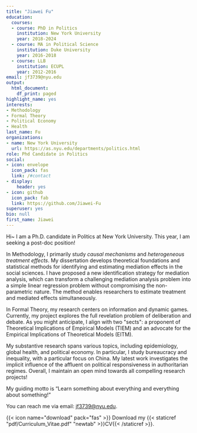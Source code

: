 ```yaml
---
title: "Jiawei Fu"
education:
  courses:
  - course: PhD in Politics
    institution: New York University
    year: 2018-2024
  - course: MA in Political Science
    institution: Duke University
    year: 2016-2018
  - course: LLB
    institution: ECUPL
    year: 2012-2016
email: jf3739@nyu.edu
output:
  html_document:
    df_print: paged
highlight_name: yes
interests:
- Methodology
- Formal Theory
- Political Economy
- Health
last_name: Fu
organizations:
- name: New York University
  url: https://as.nyu.edu/departments/politics.html
role: Phd Candidate in Politics
social:
- icon: envelope
  icon_pack: fas
  link: /#contact
- display:
    header: yes
- icon: github
  icon_pack: fab
  link: https://github.com/Jiawei-Fu
superuser: yes
bio: null
first_name: Jiawei
---
```


Hi~ I am a Ph.D. candidate in Politics at New York University. This year, I am seeking a post-doc position!

In Methodology, I primarily study *causal mechanisms* and *heterogeneous treatment effects*. My dissertation develops theoretical foundations and statistical methods for identifying and estimating mediation effects in the social sciences. I have proposed a new identification strategy for mediation analysis, which can transform a challenging mediation analysis problem into a simple linear regression problem without compromising the non-parametric nature. The method enables researchers to estimate treatment and mediated effects simultaneously. 

In Formal Theory, my research centers on information and dynamic games. Currently, my project explores the full revelation problem of deliberation and debate. As you might anticipate, I align with two "sects": a proponent of Theoretical Implications of Empirical Models (TIEM) and an advocate for the Empirical Implications of Theoretical Models (EITM).

My substantive research spans various topics, including epidemiology, global health, and political economy. In particular, I study bureaucracy and inequality, with a particular focus on China. My latest work investigates the implicit influence of the affluent on political responsiveness in authoritarian regimes. Overall, I maintain an open mind towards all compelling research projects! 

My guiding motto is “Learn something about everything and everything about something!” 

You can reach me via email: [jf3739@nyu.edu](mailto:jf3739@nyu.edu).

{{< icon name="download" pack="fas" >}} Download my {{< staticref "pdf/Curriculum_Vitae.pdf" "newtab" >}}CV{{< /staticref >}}.

